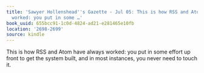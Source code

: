 ```yaml
---
title: 'Sawyer Hollenshead''s Gazette - Jul 05: This is how RSS and Atom have always
  worked: you put in some …'
book_uuid: 655bcc91-1c0d-4824-ad21-e281465e10fb
location: '2698-2699'
source: kindle
---
```


This is how RSS and Atom have always worked: you put in some effort up front to get the system built, and in most instances, you never need to touch it.